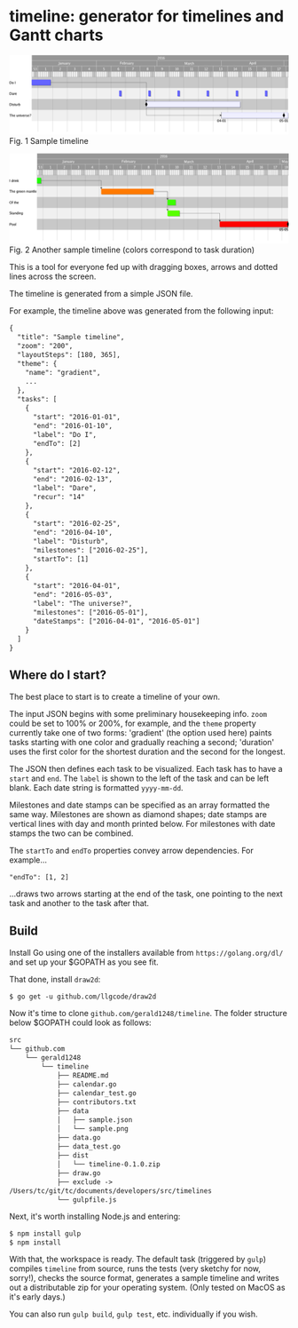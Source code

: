 timeline: generator for timelines and Gantt charts
==================================================

![Sample timeline](data/sample.png?raw=true "Sample timeline")
Fig. 1 Sample timeline

![Another sample timeline](data/sample_duration.png?raw=true "Another sample timeline")
Fig. 2 Another sample timeline (colors correspond to task duration)

This is a tool for everyone fed up with dragging boxes, arrows and dotted lines across the screen.

The timeline is generated from a simple JSON file.

For example, the timeline above was generated from the following input:
```
{
  "title": "Sample timeline",
  "zoom": "200",
  "layoutSteps": [180, 365],
  "theme": {
    "name": "gradient",
    ... 
  },
  "tasks": [
    {
      "start": "2016-01-01",
      "end": "2016-01-10",
      "label": "Do I",
      "endTo": [2]
    },
    {
      "start": "2016-02-12",
      "end": "2016-02-13",
      "label": "Dare",
      "recur": "14"
    },
    {
      "start": "2016-02-25",
      "end": "2016-04-10",
      "label": "Disturb",
      "milestones": ["2016-02-25"],
      "startTo": [1]
    },
    {
      "start": "2016-04-01",
      "end": "2016-05-03",
      "label": "The universe?",
      "milestones": ["2016-05-01"],
      "dateStamps": ["2016-04-01", "2016-05-01"]
    }
  ]
}
```

Where do I start?
-----------------
The best place to start is to create a timeline of your own.

The input JSON begins with some preliminary housekeeping info. `zoom` could be set to 100% or 200%, for example, and the `theme` property currently take one of two forms: 'gradient' (the option used here) paints tasks starting with one color and gradually reaching a second; 'duration' uses the first color for the shortest duration and the second for the longest.

The JSON then defines each task to be visualized. Each task has to have a `start` and `end`. The `label` is shown to the left of the task and can be left blank. Each date string is formatted `yyyy-mm-dd`.

Milestones and date stamps can be specified as an array formatted the same way. Milestones are shown as diamond shapes; date stamps are vertical lines with day and month printed below. For milestones with date stamps the two can be combined.

The `startTo` and `endTo` properties convey arrow dependencies. For example...
```
"endTo": [1, 2]
```
...draws two arrows starting at the end of the task, one pointing to the next task and another to the task after that.

Build
-----
Install Go using one of the installers available from `https://golang.org/dl/` and set up your $GOPATH as you see fit.

That done, install `draw2d`:

```
$ go get -u github.com/llgcode/draw2d
```

Now it's time to clone `github.com/gerald1248/timeline`. The folder structure below $GOPATH could look as follows:
```
src
└── github.com
    └── gerald1248
        └── timeline
            ├── README.md
            ├── calendar.go
            ├── calendar_test.go
            ├── contributors.txt
            ├── data
            │   ├── sample.json
            │   └── sample.png
            ├── data.go
            ├── data_test.go
            ├── dist
            │   └── timeline-0.1.0.zip
            ├── draw.go
            ├── exclude -> /Users/tc/git/tc/documents/developers/src/timelines
            └── gulpfile.js
```

Next, it's worth installing Node.js and entering:
```
$ npm install gulp
$ npm install
```
With that, the workspace is ready. The default task (triggered by `gulp`) compiles `timeline` from source, runs the tests (very sketchy for now, sorry!), checks the source format, generates a sample timeline and writes out a distributable zip for your operating system. (Only tested on MacOS as it's early days.)

You can also run `gulp build`, `gulp test`, etc. individually if you wish.

